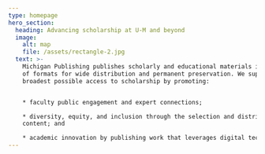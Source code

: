 ```yaml
---
type: homepage
hero_section:
  heading: Advancing scholarship at U-M and beyond
  image:
    alt: map
    file: /assets/rectangle-2.jpg
  text: >-
    Michigan Publishing publishes scholarly and educational materials in a range
    of formats for wide distribution and permanent preservation. We support the
    broadest possible access to scholarship by promoting:


    * faculty public engagement and expert connections;

    * diversity, equity, and inclusion through the selection and distribution of
    content; and

    * academic innovation by publishing work that leverages digital technology.
---
```


